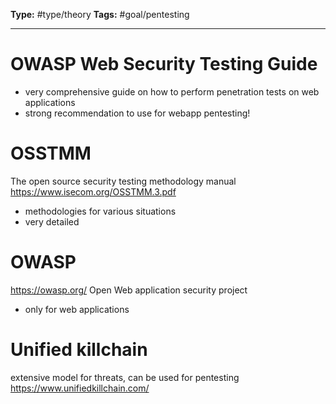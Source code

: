 **Type:** #type/theory
**Tags:** #goal/pentesting

---
# OWASP Web Security Testing Guide
- very comprehensive guide on how to perform penetration tests on web applications
- strong recommendation to use for webapp pentesting!

# OSSTMM
The open source security testing methodology manual
https://www.isecom.org/OSSTMM.3.pdf

- methodologies for various situations
- very detailed
# OWASP
https://owasp.org/
Open Web application security project
- only for web applications
# Unified killchain
extensive model for threats, can be used for pentesting
https://www.unifiedkillchain.com/